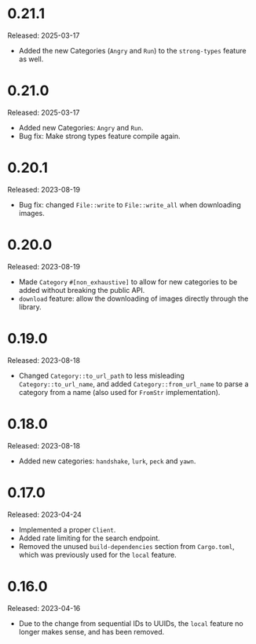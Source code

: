 # 0.21.1

Released: 2025-03-17

- Added the new Categories (`Angry` and `Run`) to the `strong-types` feature as well.


# 0.21.0

Released: 2025-03-17

- Added new Categories: `Angry` and `Run`.
- Bug fix: Make strong types feature compile again.

# 0.20.1

Released: 2023-08-19

- Bug fix: changed `File::write` to `File::write_all` when downloading images.

# 0.20.0

Released: 2023-08-19

- Made `Category` `#[non_exhaustive]` to allow for new categories to be added
  without breaking the public API.
- `download` feature: allow the downloading of images directly
  through the library.

# 0.19.0

Released: 2023-08-18

- Changed `Category::to_url_path` to less misleading `Category::to_url_name`,
  and added `Category::from_url_name` to parse a category from a name (also
  used for `FromStr` implementation).

# 0.18.0

Released: 2023-08-18

- Added new categories: `handshake`, `lurk`, `peck` and `yawn`.

# 0.17.0

Released: 2023-04-24

- Implemented a proper `Client`.
- Added rate limiting for the search endpoint.
- Removed the unused `build-dependencies` section from `Cargo.toml`,
  which was previously used for the `local` feature.

# 0.16.0

Released: 2023-04-16

- Due to the change from sequential IDs to UUIDs, the `local`
  feature no longer makes sense, and has been removed.